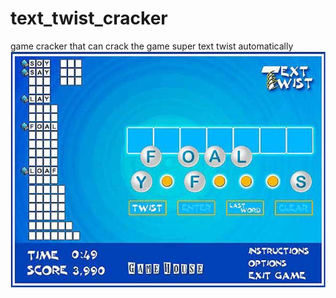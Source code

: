 # text_twist_cracker
game cracker that can crack the game super text twist automatically
![](https://github.com/ycfelix/text_twist_cracker/blob/master/1%20(1).jpg)
